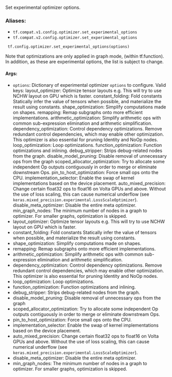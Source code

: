
Set experimental optimizer options.
### Aliases:
- `tf.compat.v1.config.optimizer.set_experimental_options`
- `tf.compat.v2.config.optimizer.set_experimental_options`

```
 tf.config.optimizer.set_experimental_options(options)
```

Note that optimizations are only applied in graph mode, (within tf.function). In addition, as these are experimental options, the list is subject to change.
#### Args:
- `options`: Dictionary of experimental optimizer `options` to configure. Valid keys:
layout_optimizer: Optimize tensor layouts e.g. This will try to use NCHW layout on GPU which is faster.
constant_folding: Fold constants Statically infer the value of tensors when possible, and materialize the result using constants.
shape_optimization: Simplify computations made on shapes.
remapping: Remap subgraphs onto more efficient implementations.
arithmetic_optimization: Simplify arithmetic ops with common sub-expression elimination and arithmetic simplification.
dependency_optimization: Control dependency optimizations. Remove redundant control dependencies, which may enable other optimization. This optimizer is also essential for pruning Identity and NoOp nodes.
loop_optimization: Loop optimizations.
function_optimization: Function optimizations and inlining.
debug_stripper: Strips debug-related nodes from the graph.
disable_model_pruning: Disable removal of unnecessary ops from the graph
scoped_allocator_optimization: Try to allocate some independent Op outputs contiguously in order to merge or eliminate downstream Ops.
pin_to_host_optimization: Force small ops onto the CPU.
implementation_selector: Enable the swap of kernel implementations based on the device placement.
auto_mixed_precision: Change certain float32 ops to float16 on Volta GPUs and above. Without the use of loss scaling, this can cause numerical underflow (see `keras.mixed_precision.experimental.LossScaleOptimizer`).
disable_meta_optimizer: Disable the entire meta optimizer.
min_graph_nodes: The minimum number of nodes in a graph to optimizer. For smaller graphs, optimization is skipped.
- layout_optimizer: Optimize tensor layouts e.g. This will try to use NCHW layout on GPU which is faster.
- constant_folding: Fold constants Statically infer the value of tensors when possible, and materialize the result using constants.
- shape_optimization: Simplify computations made on shapes.
- remapping: Remap subgraphs onto more efficient implementations.
- arithmetic_optimization: Simplify arithmetic ops with common sub-expression elimination and arithmetic simplification.
- dependency_optimization: Control dependency optimizations. Remove redundant control dependencies, which may enable other optimization. This optimizer is also essential for pruning Identity and NoOp nodes.
- loop_optimization: Loop optimizations.
- function_optimization: Function optimizations and inlining.
- debug_stripper: Strips debug-related nodes from the graph.
- disable_model_pruning: Disable removal of unnecessary ops from the graph
- scoped_allocator_optimization: Try to allocate some independent Op outputs contiguously in order to merge or eliminate downstream Ops.
- pin_to_host_optimization: Force small ops onto the CPU.
- implementation_selector: Enable the swap of kernel implementations based on the device placement.
- auto_mixed_precision: Change certain float32 ops to float16 on Volta GPUs and above. Without the use of loss scaling, this can cause numerical underflow (see `keras.mixed_precision.experimental.LossScaleOptimizer`).
- disable_meta_optimizer: Disable the entire meta optimizer.
- min_graph_nodes: The minimum number of nodes in a graph to optimizer. For smaller graphs, optimization is skipped.
